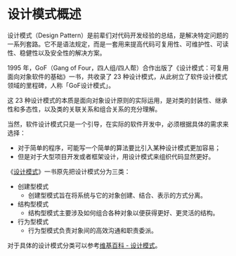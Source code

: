 # 设计模式概述

设计模式（Design Pattern）是前辈们对代码开发经验的总结，是解决特定问题的一系列套路。它不是语法规定，而是一套用来提高代码可复用性、可维护性、可读性、稳健性以及安全性的解决方案。

1995 年，GoF（Gang of Four，四人组/四人帮）合作出版了《设计模式：可复用面向对象软件的基础》一书，共收录了 23 种设计模式，从此树立了软件设计模式领域的里程碑，人称「GoF设计模式」。

这 23 种设计模式的本质是面向对象设计原则的实际运用，是对类的封装性、继承性和多态性，以及类的关联关系和组合关系的充分理解。

当然，软件设计模式只是一个引导，在实际的软件开发中，必须根据具体的需求来选择：

- 对于简单的程序，可能写一个简单的算法要比引入某种设计模式更加容易；
- 但是对于大型项目开发或者框架设计，用设计模式来组织代码显然更好。

《[设计模式](https://zh.wikipedia.org/zh-cn/设计范例)》一书原先把设计模式分为三类：

- 创建型模式
  - 创建型模式旨在将系统与它的对象创建、结合、表示的方式分离。
- 结构型模式
  - 结构型模式主要涉及如何组合各种对象以便获得更好、更灵活的结构。
- 行为型模式
  - 行为型模式负责对象间的高效沟通和职责委派。

对于具体的设计模式分类可以参考[维基百科 - 设计模式](https://zh.wikipedia.org/zh-cn/%E8%AE%BE%E8%AE%A1%E6%A8%A1%E5%BC%8F_(%E8%AE%A1%E7%AE%97%E6%9C%BA)#%E5%88%86%E7%B1%BB)。

